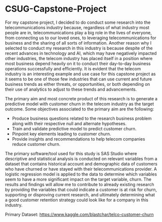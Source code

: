 # CSUG-Capstone-Project
For my capstone project, I decided to do conduct some research into the telecommunications industry because, regardless of what industry most people are in, telecommunications play a big role in the lives of everyone, from connecting us to our loved ones, to leveraging telecommunications for business and the sharing of all sorts of information. Another reason why I selected to conduct my research in this industry is because despite of the recent advances in technology and AI, which may have negatively impacted other industries, the telecom industry has placed itself in a position where most business depend heavily on it to conduct their day-to-day business operations successfully and efficiently. It is evident that the telecom industry is an interesting example and use case for this capstone project as it seems to be one of those few industries that can use current and future business trends as either threats, or opportunities, or both depending on their use of analytics to adjust to these trends and advancements.

The primary aim and most concrete product of this research is to generate a predictive model with customer churn in the telecom industry as the target outcome. Some objectives associated to the primary aim are the following:
- Produce business questions related to the research business problem along with their respective null and alternate hypotheses.
- Train and validate predictive model to predict customer churn.
- Pinpoint key elements leading to customer churn.
- Provide insights and recommendations to help telecom companies reduce customer churn.

The primary software/tool used for this study is SAS Studio where descriptive and statistical analysis is conducted on relevant variables from a dataset that contains historical account and demographic data of customers who have churned or have stayed with their telecommunications provider. A logistic regression model is applied to the data to determine which variables seem to have a more significant impact on the target variable, churn. The results and findings will allow me to contribute to already existing research by providing the variables that could indicate a customer is at risk for churn, supporting or disproving current research, and ultimately determining what a good customer retention strategy could look like for a company in this industry.

Primary Dataset: https://www.kaggle.com/blastchar/telco-customer-churn
